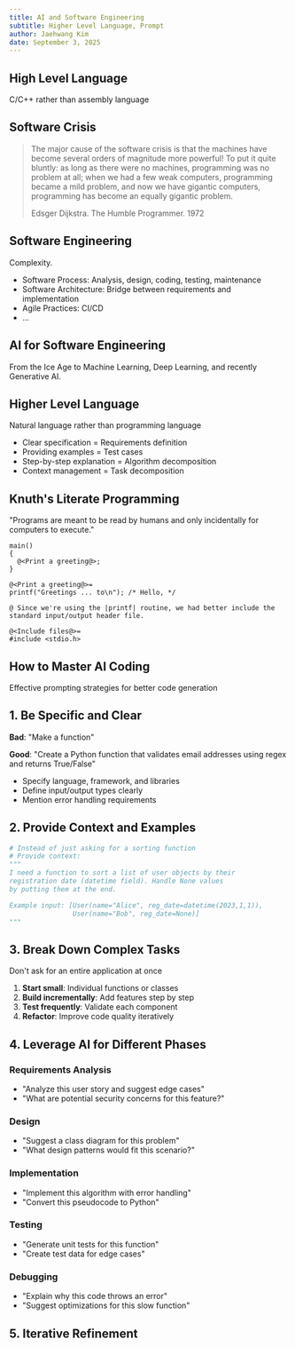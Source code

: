 ```yaml
---
title: AI and Software Engineering
subtitle: Higher Level Language, Prompt
author: Jaehwang Kim
date: September 3, 2025
---
```


## High Level Language

C/C++ rather than assembly language

## Software Crisis

> The major cause of the software crisis is that the machines
> have become several orders of magnitude more powerful!
> To put it quite bluntly: as long as there were no machines,
> programming was no problem at all; when we had a few
> weak computers, programming became a mild problem,
> and now we have gigantic computers, programming has
> become an equally gigantic problem.
>
> Edsger Dijkstra. The Humble Programmer. 1972

## Software Engineering

Complexity.

* Software Process: Analysis, design, coding, testing, maintenance
* Software Architecture: Bridge between requirements and implementation
* Agile Practices: CI/CD
* ...

## AI for Software Engineering

From the Ice Age to Machine Learning, Deep Learning, and recently
Generative AI.

## Higher Level Language

Natural language rather than programming language

* Clear specification = Requirements definition
* Providing examples = Test cases
* Step-by-step explanation = Algorithm decomposition
* Context management = Task decomposition

## Knuth's Literate Programming

"Programs are meant to be read by humans and only incidentally for computers to execute."

```cweb
main()
{
  @<Print a greeting@>;
}

@<Print a greeting@>=
printf("Greetings ... to\n"); /* Hello, */

@ Since we're using the |printf| routine, we had better include the standard input/output header file.

@<Include files@>=
#include <stdio.h>
```


## How to Master AI Coding

Effective prompting strategies for better code generation

## 1. Be Specific and Clear

**Bad**: "Make a function"

**Good**: "Create a Python function that validates email addresses using regex and returns True/False"

* Specify language, framework, and libraries
* Define input/output types clearly
* Mention error handling requirements

## 2. Provide Context and Examples

```python
# Instead of just asking for a sorting function
# Provide context:
"""
I need a function to sort a list of user objects by their
registration date (datetime field). Handle None values
by putting them at the end.

Example input: [User(name="Alice", reg_date=datetime(2023,1,1)), 
                User(name="Bob", reg_date=None)]
"""
```

## 3. Break Down Complex Tasks

Don't ask for an entire application at once

1. **Start small**: Individual functions or classes
2. **Build incrementally**: Add features step by step
3. **Test frequently**: Validate each component
4. **Refactor**: Improve code quality iteratively

## 4. Leverage AI for Different Phases

### Requirements Analysis
* "Analyze this user story and suggest edge cases"
* "What are potential security concerns for this feature?"

### Design
* "Suggest a class diagram for this problem"
* "What design patterns would fit this scenario?"

### Implementation
* "Implement this algorithm with error handling"
* "Convert this pseudocode to Python"

### Testing
* "Generate unit tests for this function"
* "Create test data for edge cases"

### Debugging
* "Explain why this code throws an error"
* "Suggest optimizations for this slow function"

## 5. Iterative Refinement
